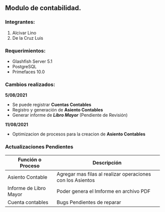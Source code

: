 ## Modulo de contabilidad.

### Integrantes: 
1. Alcivar Lino
2. De la Cruz Luis

### Requerimientos:
- Glashfish Server 5.1
- PostgreSQL
- Primefaces 10.0
### Cambios realizados: 
**5/08/2021** 
- Se puede registrar **Cuentas Contables** 
- Registro y generación de **Asiento Contables** 
- Generar informe de ***Libro Mayor*** (Pendiente de Revisión)

**11/08/2021** 
- Optimizacion de procesos para la creacion de **Asiento Contables** 

### Actualizaciones Pendientes
| Función o Proceso | Descripción |
| ------------- | ------------- |
| Asiento Contable | Agregar mas filas al realizar operaciones con los Asientos |
| Informe de Libro Mayor | Poder genera el Imforme en archivo PDF |
| Cuenta contables | Bugs Pendientes de reparar |
